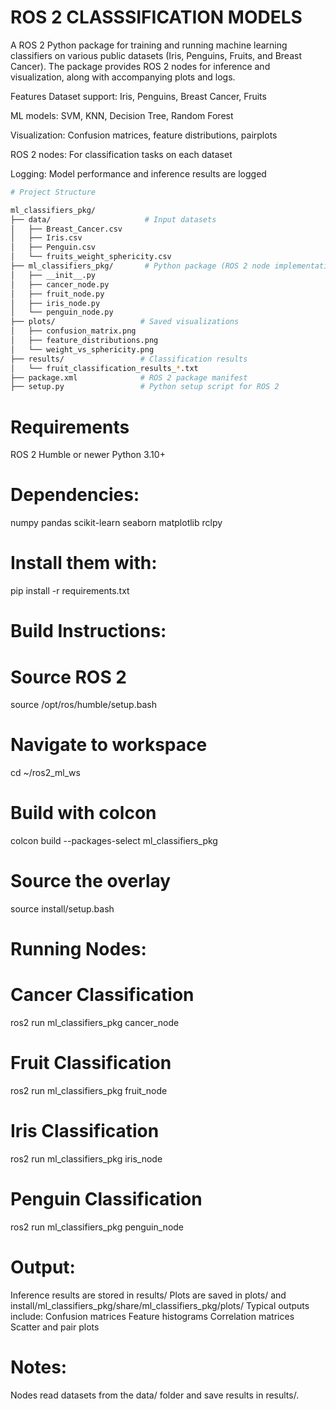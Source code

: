 # ROS 2 CLASSSIFICATION MODELS
A ROS 2 Python package for training and running machine learning classifiers on various public datasets (Iris, Penguins, Fruits, and Breast Cancer). The package provides ROS 2 nodes for inference and visualization, along with accompanying plots and logs.

Features
Dataset support: Iris, Penguins, Breast Cancer, Fruits

ML models: SVM, KNN, Decision Tree, Random Forest

Visualization: Confusion matrices, feature distributions, pairplots

ROS 2 nodes: For classification tasks on each dataset

Logging: Model performance and inference results are logged

```bash
# Project Structure

ml_classifiers_pkg/
├── data/                     # Input datasets
│   ├── Breast_Cancer.csv
│   ├── Iris.csv
│   ├── Penguin.csv
│   └── fruits_weight_sphericity.csv
├── ml_classifiers_pkg/       # Python package (ROS 2 node implementations)
│   ├── __init__.py
│   ├── cancer_node.py
│   ├── fruit_node.py
│   ├── iris_node.py
│   └── penguin_node.py
├── plots/                   # Saved visualizations
│   ├── confusion_matrix.png
│   ├── feature_distributions.png
│   └── weight_vs_sphericity.png
├── results/                 # Classification results
│   └── fruit_classification_results_*.txt
├── package.xml              # ROS 2 package manifest
├── setup.py                 # Python setup script for ROS 2
```
# Requirements
ROS 2 Humble or newer
Python 3.10+

# Dependencies:
numpy
pandas
scikit-learn
seaborn
matplotlib
rclpy

# Install them with:
pip install -r requirements.txt

# Build Instructions:
# Source ROS 2
source /opt/ros/humble/setup.bash

# Navigate to workspace
cd ~/ros2_ml_ws

# Build with colcon
colcon build --packages-select ml_classifiers_pkg

# Source the overlay
source install/setup.bash

# Running Nodes:

# Cancer Classification
ros2 run ml_classifiers_pkg cancer_node

# Fruit Classification
ros2 run ml_classifiers_pkg fruit_node

# Iris Classification
ros2 run ml_classifiers_pkg iris_node

# Penguin Classification
ros2 run ml_classifiers_pkg penguin_node

# Output:
Inference results are stored in results/
Plots are saved in plots/ and install/ml_classifiers_pkg/share/ml_classifiers_pkg/plots/
Typical outputs include:
Confusion matrices
Feature histograms
Correlation matrices
Scatter and pair plots

# Notes:
Nodes read datasets from the data/ folder and save results in results/.
